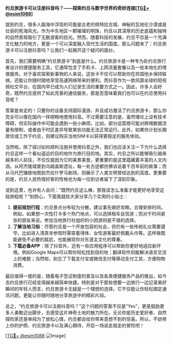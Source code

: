 **约旦旅游卡可以注册抖音吗？——探索约旦与数字世界的奇妙连接[[TG💪+ @esim1088](https://t.me/s/esim1088)]**

提到约旦，很多人脑海中浮现的可能是古老的佩特拉古城、神秘的瓦地伦沙漠或是壮丽的死海风光。作为中东地区一颗璀璨的明珠，约旦以其深厚的历史底蕴和独特的自然景观吸引了无数游客的目光。然而，随着科技的发展，约旦不仅是一个充满文化魅力的地方，更是一个可以深度融入现代生活的国度。那么问题来了：约旦旅游卡可以注册抖音吗？让我们一起揭开这个疑问的面纱。

首先，我们需要明确“约旦旅游卡”到底是什么。约旦旅游卡是一种专为赴约旦旅行者设计的便捷服务工具，它通常包含了手机卡、上网流量套餐以及一些本地化的增值服务。对于喜欢探索新事物的人来说，这张卡不仅可以帮助你在异国他乡保持联络，还能让你随时随地享受高速网络带来的便利。而抖音作为一款风靡全球的短视频社交平台，在国内早已成为人们记录生活的重要方式之一。因此，许多人会好奇，既然约旦提供了如此完善的通信服务，那是否意味着我们也可以在约旦使用抖音呢？

答案是肯定的！只要你的设备支持国际漫游，并且成功激活了约旦旅游卡，那么你完全可以像在国内一样顺畅地使用抖音。不过需要注意的是，虽然理论上没有技术障碍，但实际操作中可能会遇到一些小麻烦。比如，部分运营商可能对跨境数据流量有限制，或者由于时区差异导致某些功能无法正常运行。此外，如果你计划长期居住或工作于约旦，则建议购买当地SIM卡以获得更稳定的服务体验。

当然啦，除了探讨如何顺利注册并使用抖音之外，我们也应该关注一下为什么选择约旦这样一个看似遥远的目的地作为旅行目的地。其实，约旦之所以能够吸引越来越多的人前往，不仅仅是因为它的美景美食，更重要的是这里蕴藏着丰富的人文内涵。从阿杰隆城堡到乌姆盖斯遗址，每一处古迹都仿佛诉说着千百年前的故事；而从马代巴镶嵌地图到杰拉什罗马剧场，则展示了人类文明曾经达到的高度。更重要的是，约旦人民热情好客的性格也为每一位到访者留下了深刻印象。

说到这里，也许有人会问：“既然约旦这么棒，那我该怎么准备才能更好地享受这段旅程呢？”别担心，下面我就给大家分享几个实用的小贴士：

1. **提前规划行程**：约旦景点分布较为分散，建议事先做好攻略，合理安排时间。例如，如果想一次性打卡多个热门地点，可以选择租车自驾游；而对于时间紧张的朋友来说，参加当地旅行社组织的小团游则是不错的选择。
2. **了解当地习俗**：尽管约旦是一个开放包容的社会，但仍有一些传统礼仪需要遵守。比如进入清真寺参观时需穿着得体、女性游客最好佩戴头巾等。这样做既能避免不必要的尴尬，也能展现你对东道主文化的尊重。
3. **下载必备APP**：除了抖音外，还有一些应用程序可以帮助你更好地适应新环境。例如Google Maps可以帮你轻松找到目的地；翻译软件则能解决语言交流上的难题；当然啦，别忘了下载支付宝或微信支付等移动支付工具，方便购物消费。

最后值得一提的是，随着电子签证制度的普及以及各类便捷服务产品的推出，如今去约旦旅行已经变得越来越简单快捷。特别是对于那些想要一边旅行一边记录美好瞬间的年轻人而言，约旦旅游卡无疑是一个理想的选择。它不仅能让你轻松搞定通讯问题，更能让你随时随地分享旅途中的精彩片段。

总之，“约旦旅游卡可以注册抖音吗？”这个问题的答案不仅是“Yes”，更是鼓励更多人勇敢迈出脚步，去感受这片神奇土地的魅力所在。无论你是历史爱好者、自然探险家还是单纯为了放松心情，约旦都会给你带来意想不到的惊喜。所以，不妨带上你的护照、约旦旅游卡以及满心期待，开启一场说走就走的冒险吧！

[[TG💪+ @esim1088](https://t.me/s/esim1088) ![Image](https://i.postimg.cc/4NQfJmqS/Snipaste-2025-05-13-00-14-12.png)]